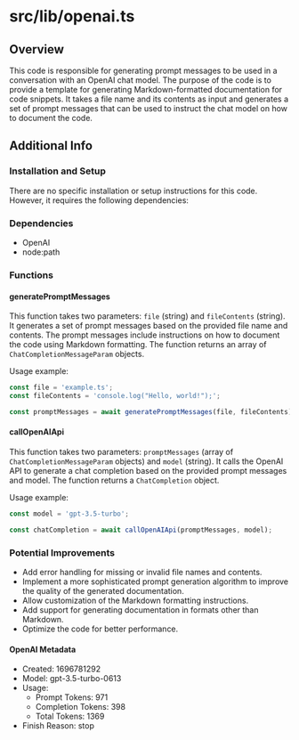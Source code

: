 # src/lib/openai.ts

## Overview

This code is responsible for generating prompt messages to be used in a conversation with an OpenAI chat model. The purpose of the code is to provide a template for generating Markdown-formatted documentation for code snippets. It takes a file name and its contents as input and generates a set of prompt messages that can be used to instruct the chat model on how to document the code.

## Additional Info

### Installation and Setup

There are no specific installation or setup instructions for this code. However, it requires the following dependencies:

### Dependencies

- OpenAI
- node:path

### Functions

#### generatePromptMessages

This function takes two parameters: `file` (string) and `fileContents` (string). It generates a set of prompt messages based on the provided file name and contents. The prompt messages include instructions on how to document the code using Markdown formatting. The function returns an array of `ChatCompletionMessageParam` objects.

Usage example:

```typescript
const file = 'example.ts';
const fileContents = 'console.log("Hello, world!");';

const promptMessages = await generatePromptMessages(file, fileContents);
```

#### callOpenAIApi

This function takes two parameters: `promptMessages` (array of `ChatCompletionMessageParam` objects) and `model` (string). It calls the OpenAI API to generate a chat completion based on the provided prompt messages and model. The function returns a `ChatCompletion` object.

Usage example:

```typescript
const model = 'gpt-3.5-turbo';

const chatCompletion = await callOpenAIApi(promptMessages, model);
```

### Potential Improvements

- Add error handling for missing or invalid file names and contents.
- Implement a more sophisticated prompt generation algorithm to improve the quality of the generated documentation.
- Allow customization of the Markdown formatting instructions.
- Add support for generating documentation in formats other than Markdown.
- Optimize the code for better performance.

#### OpenAI Metadata

* Created: 1696781292
* Model: gpt-3.5-turbo-0613
* Usage:
  * Prompt Tokens: 971
  * Completion Tokens: 398
  * Total Tokens: 1369
* Finish Reason: stop
  